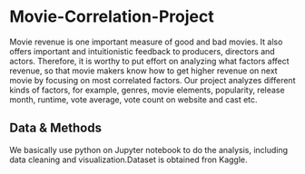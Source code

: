 # Movie-Correlation-Project
Movie revenue is one important measure of good and bad movies. It also offers important and intuitionistic feedback to producers, directors and actors. Therefore, it is worthy to put effort on analyzing what factors affect revenue, so that movie makers know how to get higher revenue on next movie by focusing on most correlated factors. Our project analyzes different kinds of factors, for example, genres, movie elements, popularity, release month, runtime, vote average, vote count on website and cast etc.

## Data & Methods

We basically use python on Jupyter notebook to do the analysis, including data cleaning and visualization.Dataset is obtained fron Kaggle.
